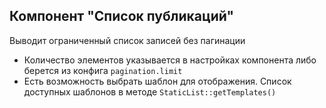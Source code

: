 ## Компонент "Список публикаций"

Выводит ограниченный список записей без пагинации

* Количество элементов указывается в настройках компонента либо берется из конфига `pagination.limit`
* Есть возможность выбрать шаблон для отображения. Список доступных шаблонов в методе `StaticList::getTemplates()`
